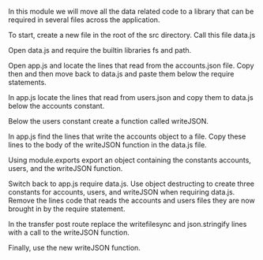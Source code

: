 In this module we will move all the data related code to a library that can be required in several files across the application.

To start, create a new file in the root of the src directory. Call this file data.js

Open data.js and require the builtin libraries fs and path.

Open app.js and locate the lines that read from the accounts.json file. Copy then and then move back to data.js and paste them below the require statements.

In app.js locate the lines that read from users.json and copy them to data.js below the accounts constant.

Below the users constant create a function called writeJSON.

In app.js find the lines that write the accounts object to a file. Copy these lines to the body of the writeJSON function in the data.js file.

Using module.exports export an object containing the constants accounts, users, and the writeJSON function.

Switch back to app.js require data.js. Use object destructing to create three constants for accounts, users, and writeJSON when requiring data.js. Remove the lines code that reads the accounts and users files they are now brought in by the require statement.

In the transfer post route replace the writefilesync and json.stringify lines with a call to the writeJSON function.

Finally, use the new writeJSON function.